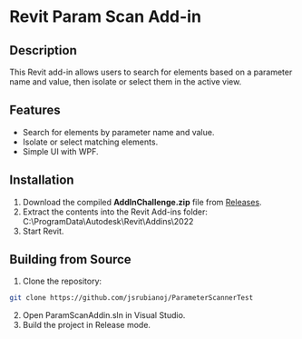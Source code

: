 # Revit Param Scan Add-in

## Description
This Revit add-in allows users to search for elements based on a parameter name and value, then isolate or select them in the active view.

## Features
- Search for elements by parameter name and value.
- Isolate or select matching elements.
- Simple UI with WPF.

## Installation
1. Download the compiled **AddInChallenge.zip** file from [Releases](https://github.com/jsrubianoj/ParameterScannerTest/releases).
2. Extract the contents into the Revit Add-ins folder: C:\ProgramData\Autodesk\Revit\Addins\2022
3. Start Revit.

## Building from Source
1. Clone the repository:
```sh
git clone https://github.com/jsrubianoj/ParameterScannerTest
```
2. Open ParamScanAddin.sln in Visual Studio.
3. Build the project in Release mode.
